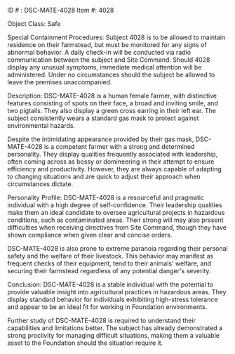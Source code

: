 ID # : DSC-MATE-4028
Item #: 4028

Object Class: Safe

Special Containment Procedures:
Subject 4028 is to be allowed to maintain residence on their farmstead, but must be monitored for any signs of abnormal behavior. A daily check-in will be conducted via radio communication between the subject and Site Command. Should 4028 display any unusual symptoms, immediate medical attention will be administered. Under no circumstances should the subject be allowed to leave the premises unaccompanied.

Description:
DSC-MATE-4028 is a human female farmer, with distinctive features consisting of spots on their face, a broad and inviting smile, and two pigtails. They also display a green cross earring in their left ear. The subject consistently wears a standard gas mask to protect against environmental hazards.

Despite the intimidating appearance provided by their gas mask, DSC-MATE-4028 is a competent farmer with a strong and determined personality. They display qualities frequently associated with leadership, often coming across as bossy or domineering in their attempt to ensure efficiency and productivity. However, they are always capable of adapting to changing situations and are quick to adjust their approach when circumstances dictate.

Personality Profile:
DSC-MATE-4028 is a resourceful and pragmatic individual with a high degree of self-confidence. Their leadership qualities make them an ideal candidate to oversee agricultural projects in hazardous conditions, such as contaminated areas. Their strong will may also present difficulties when receiving directives from Site Command, though they have shown compliance when given clear and concise orders.

DSC-MATE-4028 is also prone to extreme paranoia regarding their personal safety and the welfare of their livestock. This behavior may manifest as frequent checks of their equipment, tend to their animals' welfare, and securing their farmstead regardless of any potential danger's severity.

Conclusion:
DSC-MATE-4028 is a stable individual with the potential to provide valuable insight into agricultural practices in hazardous areas. They display standard behavior for individuals exhibiting high-stress tolerance and appear to be an ideal fit for working in Foundation environments.

Further study of DSC-MATE-4028 is required to understand their capabilities and limitations better. The subject has already demonstrated a strong proclivity for managing difficult situations, making them a valuable asset to the Foundation should the situation require it.